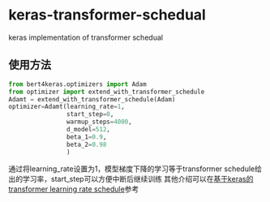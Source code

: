 # keras-transformer-schedual
keras implementation of transformer schedual

## 使用方法
```python
from bert4keras.optimizers import Adam
from optimizer import extend_with_transformer_schedule
Adamt = extend_with_transformer_schedule(Adam)
optimizer=Adamt(learning_rate=1,
                start_step=0,
                warmup_steps=4000,
                d_model=512,
                beta_1=0.9,
                beta_2=0.98
                )
```

通过将learning_rate设置为1，模型梯度下降的学习等于transformer schedule给出的学习率，start_step可以方便中断后继续训练
其他介绍可以在[基于keras的transformer learning rate schedule](https://blog.csdn.net/qiongyaoxinpo/article/details/126744099?spm=1001.2014.3001.5501)参考
